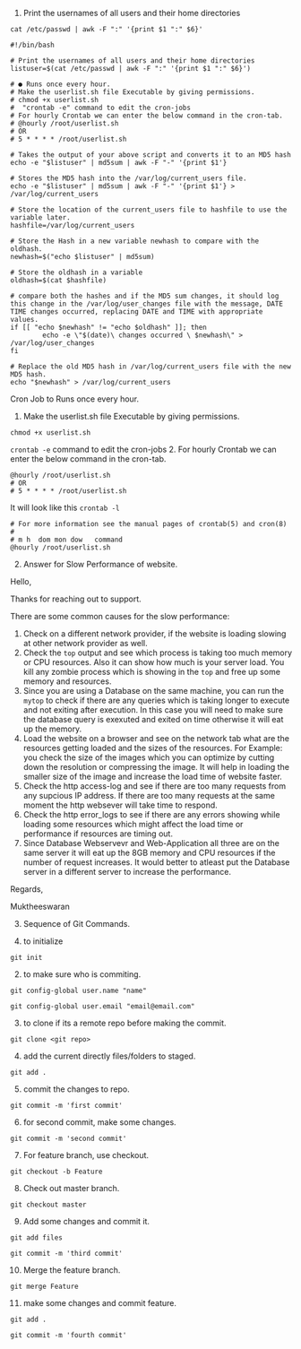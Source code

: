 1. Print the usernames of all users and their home directories

`cat /etc/passwd | awk -F ":" '{print $1 ":" $6}'`

```
#!/bin/bash

# Print the usernames of all users and their home directories
listuser=$(cat /etc/passwd | awk -F ":" '{print $1 ":" $6}')

# ● Runs once every hour.
# Make the userlist.sh file Executable by giving permissions.
# chmod +x userlist.sh
#  "crontab -e" command to edit the cron-jobs
# For hourly Crontab we can enter the below command in the cron-tab.
# @hourly /root/userlist.sh
# OR
# 5 * * * * /root/userlist.sh

# Takes the output of your above script and converts it to an MD5 hash
echo -e "$listuser" | md5sum | awk -F "-" '{print $1'}

# Stores the MD5 hash into the /var/log/current_users file.
echo -e "$listuser" | md5sum | awk -F "-" '{print $1'} > /var/log/current_users

# Store the location of the current_users file to hashfile to use the variable later.
hashfile=/var/log/current_users

# Store the Hash in a new variable newhash to compare with the oldhash.
newhash=$("echo $listuser" | md5sum)

# Store the oldhash in a variable
oldhash=$(cat $hashfile)

# compare both the hashes and if the MD5 sum changes, it should log this change in the /var/log/user_changes file with the message, DATE TIME changes occurred, replacing DATE and TIME with appropriate values.
if [[ "echo $newhash" != "echo $oldhash" ]]; then
        echo -e \"$(date)\ changes occurred \ $newhash\" > /var/log/user_changes
fi

# Replace the old MD5 hash in /var/log/current_users file with the new MD5 hash.
echo "$newhash" > /var/log/current_users
```

Cron Job to Runs once every hour.
1. Make the userlist.sh file Executable by giving permissions.

`chmod +x userlist.sh`

`crontab -e` command to edit the cron-jobs
2. For hourly Crontab we can enter the below command in the cron-tab.
```
@hourly /root/userlist.sh
# OR
# 5 * * * * /root/userlist.sh
```
It will look like this `crontab -l`
```
# For more information see the manual pages of crontab(5) and cron(8)
# 
# m h  dom mon dow   command
@hourly /root/userlist.sh
```

2. Answer for Slow Performance of website.

Hello,

Thanks for reaching out to support.

There are some common causes for the slow performance:

1. Check on a different network provider, if the website is loading slowing at other network provider as well.
2. Check the `top` output and see which process is taking too much memory or CPU resources. Also it can show how much is your server load. You kill any zombie process which is showing in the `top` and free up some memory and resources.
3. Since you are using a Database on the same machine, you can run the `mytop` to check if there are any queries which is taking longer to execute and not exiting after execution. In this case you will need to make sure the database query is exexuted and exited on time otherwise it will eat up the memory.
4. Load the website on a browser and see on the network tab what are the resources getting loaded and the sizes of the resources. For Example: you check the size of the images which you can optimize by cutting down the resolution or compressing the image. It will help in loading the smaller size of the image and increase the load time of website faster.
5. Check the http access-log and see if there are too many requests from any supcious IP address. If there are too many requests at the same moment the http websever will take time to respond.
6. Check the http error_logs to see if there are any errors showing while loading some resources which might affect the load time or performance if resources are timing out.
7. Since Database Webservevr and Web-Application all three are on the same server it will eat up the 8GB memory and CPU resources if the number of request increases. It would better to atleast put the Database server in a different server to increase the performance.

Regards,

Muktheeswaran 


3. Sequence of Git Commands.

1. to initialize

`git init`

2. to make sure who is commiting.

`git config-global user.name "name"`

`git config-global user.email "email@email.com"`

3. to clone if its a remote repo before making the commit.

`git clone <git repo>`

4. add the current directly files/folders to staged.

`git add .`

5. commit the changes to repo.

`git commit -m 'first commit'`

6. for second commit, make some changes.

`git commit -m 'second commit'`

7. For feature branch, use checkout.

`git checkout -b Feature`

8. Check out master branch.

`git checkout master`

9. Add some changes and commit it.

`git add files`

`git commit -m 'third commit'`

10. Merge the feature branch.

`git merge Feature`

11. make some changes and commit feature.

`git add .`

`git commit -m 'fourth commit'`
